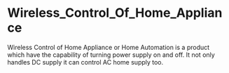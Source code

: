 # Wireless_Control_Of_Home_Appliance
 Wireless Control of Home Appliance or Home Automation is a product which have the capability of turning power supply on and off. It not only handles DC supply it can control AC home supply too.
